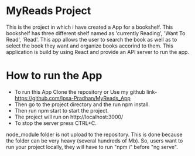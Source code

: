 # MyReads Project
This is the project in which i have created a App for a bookshelf. This bookshelf has three different shelf named as 'currently Reading', 'Want To Read', 'Read'. This app allows the user to search the book as well as to select the book they want and organize books accorind to them. This application is build by using React and provide an API server to run the app.

# How to run the App
- To run this App Clone the repository or Use my github link-https://github.com/Ipsa-Pradhan/MyReads_App
- Then go to the project directory and the run npm install.
- Then run npm start to start the project.
- The project will run on http://localhost:3000/
- To stop the server press CTRL+C.


node_module folder is not upload to the repository. This is done because the folder can be very heavy (several hundreds of Mb).
So, users want to run your project locally, they will have to run "npm i" before "ng serve".

